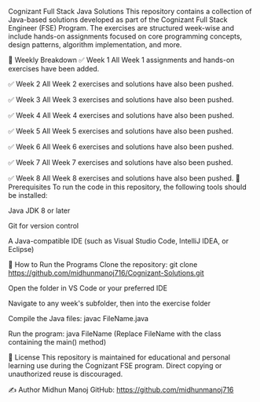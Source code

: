 Cognizant Full Stack Java Solutions
This repository contains a collection of Java-based solutions developed as part of the Cognizant Full Stack Engineer (FSE) Program. The exercises are structured week-wise and include hands-on assignments focused on core programming concepts, design patterns, algorithm implementation, and more.

📁 Weekly Breakdown
✅ Week 1
All Week 1 assignments and hands-on exercises have been added.

✅ Week 2
All Week 2 exercises and solutions have also been pushed.

✅ Week 3
All Week 3 exercises and solutions have also been pushed.

✅ Week 4
All Week 4 exercises and solutions have also been pushed.

✅ Week 5
All Week 5 exercises and solutions have also been pushed.

✅ Week 6
All Week 6 exercises and solutions have also been pushed.

✅ Week 7
All Week 7 exercises and solutions have also been pushed.

✅ Week 8
All Week 8 exercises and solutions have also been pushed.
🔧 Prerequisites
To run the code in this repository, the following tools should be installed:

Java JDK 8 or later

Git for version control

A Java-compatible IDE (such as Visual Studio Code, IntelliJ IDEA, or Eclipse)

🚀 How to Run the Programs
Clone the repository:
git clone https://github.com/midhunmanoj716/Cognizant-Solutions.git

Open the folder in VS Code or your preferred IDE

Navigate to any week's subfolder, then into the exercise folder

Compile the Java files:
javac FileName.java

Run the program:
java FileName
(Replace FileName with the class containing the main() method)

📄 License
This repository is maintained for educational and personal learning use during the Cognizant FSE program. Direct copying or unauthorized reuse is discouraged.

✍️ Author
Midhun Manoj
GitHub: https://github.com/midhunmanoj716

